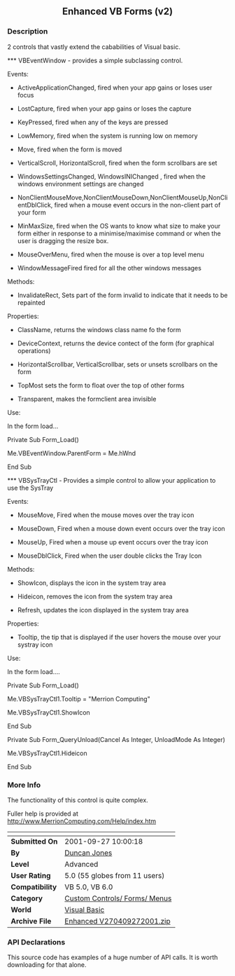 ﻿<div align="center">

## Enhanced VB Forms \(v2\)


</div>

### Description

2 controls that vastly extend the cababilities of Visual basic.

*** VBEventWindow - provides a simple subclassing control.

Events:

- ActiveApplicationChanged, fired when your app gains or loses user focus

- LostCapture, fired when your app gains or loses the capture

- KeyPressed, fired when any of the keys are pressed

- LowMemory, fired when the system is running low on memory

- Move, fired when the form is moved

- VerticalScroll, HorizontalScroll, fired when the form scrollbars are set

- WindowsSettingsChanged, WindowsINIChanged , fired when the windows environment settings are changed

- NonClientMouseMove,NonClientMouseDown,NonClientMouseUp,NonClientDblClick, fired when a mouse event occurs in the non-client part of your form

- MinMaxSize, fired when the OS wants to know what size to make your form either in response to a minimise/maximise command or when the user is dragging the resize box.

- MouseOverMenu, fired when the mouse is over a top level menu

- WindowMessageFired fired for all the other windows messages

Methods:

- InvalidateRect, Sets part of the form invalid to indicate that it needs to be repainted

Properties:

- ClassName, returns the windows class name fo the form

- DeviceContext, returns the device contect of the form (for graphical operations)

- HorizontalScrollbar, VerticalScrollbar, sets or unsets scrollbars on the form

- TopMost sets the form to float over the top of other forms

- Transparent, makes the formclient area invisible

Use:

In the form load...

Private Sub Form_Load()

Me.VBEventWindow.ParentForm = Me.hWnd

End Sub

*** VBSysTrayCtl - Provides a simple control to allow your application to use the SysTray

Events:

- MouseMove, Fired when the mouse moves over the tray icon

- MouseDown, Fired when a mouse down event occurs over the tray icon

- MouseUp, Fired when a mouse up event occurs over the tray icon

- MouseDblClick, Fired when the user double clicks the Tray Icon

Methods:

- ShowIcon, displays the icon in the system tray area

- Hideicon, removes the icon from the system tray area

- Refresh, updates the icon displayed in the system tray area

Properties:

- Tooltip, the tip that is displayed if the user hovers the mouse over your systray icon

Use:

In the form load....

Private Sub Form_Load()

Me.VBSysTrayCtl1.Tooltip = "Merrion Computing"

Me.VBSysTrayCtl1.ShowIcon

End Sub

Private Sub Form_QueryUnload(Cancel As Integer, UnloadMode As Integer)

Me.VBSysTrayCtl1.Hideicon

End Sub
 
### More Info
 
The functionality of this control is quite complex.

Fuller help is provided at http://www.MerrionComputing.com/Help/index.htm


<span>             |<span>
---                |---
**Submitted On**   |2001-09-27 10:00:18
**By**             |[Duncan Jones](https://github.com/Planet-Source-Code/PSCIndex/blob/master/ByAuthor/duncan-jones.md)
**Level**          |Advanced
**User Rating**    |5.0 (55 globes from 11 users)
**Compatibility**  |VB 5\.0, VB 6\.0
**Category**       |[Custom Controls/ Forms/  Menus](https://github.com/Planet-Source-Code/PSCIndex/blob/master/ByCategory/custom-controls-forms-menus__1-4.md)
**World**          |[Visual Basic](https://github.com/Planet-Source-Code/PSCIndex/blob/master/ByWorld/visual-basic.md)
**Archive File**   |[Enhanced V270409272001\.zip](https://github.com/Planet-Source-Code/duncan-jones-enhanced-vb-forms-v2__1-27576/archive/master.zip)

### API Declarations

This source code has examples of a huge number of API calls. It is worth downloading for that alone.





